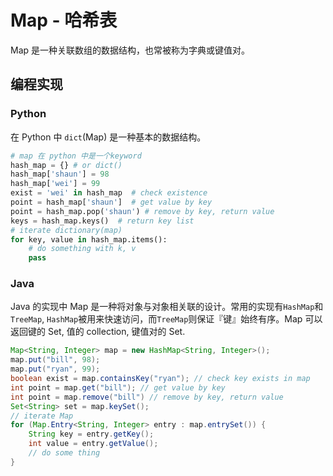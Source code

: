 # Map - 哈希表

Map 是一种关联数组的数据结构，也常被称为字典或键值对。

## 编程实现

### Python

在 Python 中 `dict`(Map) 是一种基本的数据结构。

```python
# map 在 python 中是一个keyword
hash_map = {} # or dict()
hash_map['shaun'] = 98
hash_map['wei'] = 99
exist = 'wei' in hash_map  # check existence
point = hash_map['shaun']  # get value by key
point = hash_map.pop('shaun') # remove by key, return value
keys = hash_map.keys()  # return key list
# iterate dictionary(map)
for key, value in hash_map.items():
    # do something with k, v
    pass
```

### Java

Java 的实现中 Map 是一种将对象与对象相关联的设计。常用的实现有`HashMap`和`TreeMap`, `HashMap`被用来快速访问，而`TreeMap`则保证『键』始终有序。Map 可以返回键的 Set, 值的 collection, 键值对的 Set.

```java
Map<String, Integer> map = new HashMap<String, Integer>();
map.put("bill", 98);
map.put("ryan", 99);
boolean exist = map.containsKey("ryan"); // check key exists in map
int point = map.get("bill"); // get value by key
int point = map.remove("bill") // remove by key, return value
Set<String> set = map.keySet();
// iterate Map
for (Map.Entry<String, Integer> entry : map.entrySet()) {
    String key = entry.getKey();
    int value = entry.getValue();
    // do some thing
}
```
